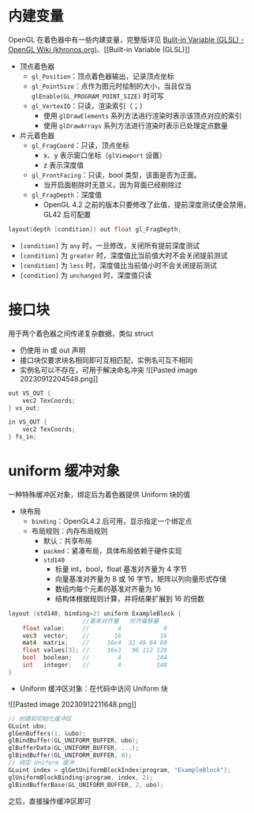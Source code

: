 # 内建变量

OpenGL 在着色器中有一些内建变量，完整版详见 [Built-in Variable (GLSL) - OpenGL Wiki (khronos.org)](https://www.khronos.org/opengl/wiki/Built-in_Variable_(GLSL))、[[Built-in Variable (GLSL)]]
- 顶点着色器
	- `gl_Position`：顶点着色器输出，记录顶点坐标
	- `gl_PointSize`：点作为图元时绘制的大小，当且仅当 `glEnable(GL_PROGRAM_POINT_SIZE)` 时可写
	- `gl_VertexID`：只读，渲染索引（；）
		- 使用 `glDrawElements` 系列方法进行渲染时表示该顶点对应的索引
		- 使用 `glDrawArrays` 系列方法进行渲染时表示已处理定点数量
- 片元着色器
	- `gl_FragCoord`：只读，顶点坐标
		- x、y 表示窗口坐标（`glViewport` 设置）
		- z 表示深度值
	- `gl_FrontFacing`：只读，bool 类型，该面是否为正面。
		- 当开启面剔除时无意义，因为背面已经剔除过
	- `gl_FragDepth`：深度值
		- OpenGL 4.2 之前的版本只要修改了此值，提前深度测试便会禁用，GL42 后可配置

```c++
layout(depth [condition]) out float gl_FragDepth;
```
- `[condition]` 为 `any` 时，一旦修改，关闭所有提前深度测试
- `[condition]` 为 `greater` 时，深度值比当前值大时不会关闭提前测试
- `[condition]` 为 `less` 时，深度值比当前值小时不会关闭提前测试
- `[condition]` 为 `unchanged` 时，深度值只读
# 接口块

用于两个着色器之间传递复杂数据，类似 struct
- 仍使用 in 或 out 声明
- 接口块仅要求块名相同即可互相匹配，实例名可互不相同
- 实例名可以不存在，可用于解决命名冲突
![[Pasted image 20230912204548.png]]

```c++
out VS_OUT {
    vec2 TexCoords;
} vs_out;
```

```c++
in VS_OUT {
    vec2 TexCoords;
} fs_in;
```
# uniform 缓冲对象

一种特殊缓冲区对象，绑定后为着色器提供 Uniform 块的值

- 块布局
	- `binding`：OpenGL4.2 后可用，显示指定一个绑定点
	- 布局规则：内存布局规则
		- 默认：共享布局
		- `packed`：紧凑布局，具体布局依赖于硬件实现
		- `std140`
			- 标量 int，bool，float 基准对齐量为 4 字节
			- 向量基准对齐量为 8 或 16 字节，矩阵以列向量形式存储
			- 数组内每个元素的基准对齐量为 16
			- 结构体根据规则计算，并将结果扩展到 16 的倍数

```c++
layout (std140, binding=2) uniform ExampleBlock {
                     //基本对齐量   对齐偏移量
    float value;     //        4            0
    vec3  vector;    //       16           16
    mat4  matrix;    //     16x4  32 48 64 80
    float values[3]; //     16x3   96 112 128
    bool  boolean;   //        4          144
    int   integer;   //        4          148
}
```

- Uniform 缓冲区对象：在代码中访问 Uniform 块

![[Pasted image 20230912211648.png]]

```c++
// 创建和初始化缓冲区
GLuint ubo;
glGenBuffers(1, &ubo);
glBindBuffer(GL_UNIFORM_BUFFER, ubo);
glBufferData(GL_UNIFORM_BUFFER, ...);
glBindBuffer(GL_UNIFORM_BUFFER, 0);
// 绑定 Uniform 缓冲
GLuint index = glGetUniformBlockIndex(program, "ExampleBlock");
glUniformBlockBinding(program, index, 2);
glBindBufferBase(GL_UNIFORM_BUFFER, 2, ubo);
```

之后，直接操作缓冲区即可
